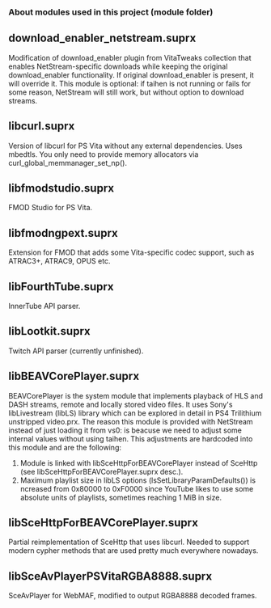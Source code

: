 ### About modules used in this project (module folder)

## download_enabler_netstream.suprx

Modification of download_enabler plugin from VitaTweaks collection that enables NetStream-specific downloads while keeping the original download_enabler functionality.
If original download_enabler is present, it will override it.
This module is optional: if taihen is not running or fails for some reason, NetStream will still work, but without option to download streams.

## libcurl.suprx

Version of libcurl for PS Vita without any external dependencies. Uses mbedtls. You only need to provide memory allocators via curl_global_memmanager_set_np().

## libfmodstudio.suprx

FMOD Studio for PS Vita.

## libfmodngpext.suprx

Extension for FMOD that adds some Vita-specific codec support, such as ATRAC3+, ATRAC9, OPUS etc.

## libFourthTube.suprx

InnerTube API parser.

## libLootkit.suprx

Twitch API parser (currently unfinished).

## libBEAVCorePlayer.suprx

BEAVCorePlayer is the system module that implements playback of HLS and DASH streams, remote and locally stored video files.
It uses Sony's libLivestream (libLS) library which can be explored in detail in PS4 Trilithium unstripped video.prx.
The reason this module is provided with NetStream instead of just loading it from vs0: is beacuse we need to adjust some internal values without using taihen.
This adjustments are hardcoded into this module and are the following:
1. Module is linked with libSceHttpForBEAVCorePlayer instead of SceHttp (see libSceHttpForBEAVCorePlayer.suprx desc.).
2. Maximum playlist size in libLS options (lsSetLibraryParamDefaults()) is ncreased from 0x80000 to 0xF0000 since YouTube likes to use some absolute units of playlists, sometimes reaching 1 MiB in size.

## libSceHttpForBEAVCorePlayer.suprx

Partial reimplementation of SceHttp that uses libcurl. Needed to support modern cypher methods that are used pretty much everywhere nowadays.

## libSceAvPlayerPSVitaRGBA8888.suprx

SceAvPlayer for WebMAF, modified to output RGBA8888 decoded frames.
